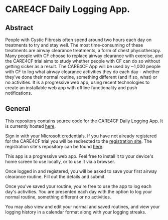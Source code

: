 # CARE4CF Daily Logging App. 

## Abstract
People with Cystic Fibrosis often spend around two hours each day on treatments to try and stay well. The most time-consuming of these treatments are airway clearance treatments, a form of chest physiotherapy. Many people with CF choose to replace airway clearance with exercise, and the CARE4CF trial aims to study whether people with CF can do so without getting sicker as a result. The CARE4CF App will be used by ~1,000 people with CF to log what airway clearance activities they do each day - whether they’ve done their normal routine, something different (and if so, what) or no activities. It is a progressive web app, using recent technologies to create an installable web app with offline functionality and push notifications. 


## General
This repository contains source code for the CARE4CF Daily Logging App. It is currently hosted [here](https://care4cf.azurewebsites.net/). 

Sign in with your Microsoft credentials. If you have not already registered for the CARE4CF trial you will be redirected to the [registration site](https://care4cf-register.azurewebsites.net/). The registration site's repository can be found [here](https://github.com/JordanJWSmith/care4cf_registration_public).

This app is a progressive web app. Feel free to install it to your device's home screen to use locally, or to use it via a browser. 

Once logged in and registered, you will be asked to save your first airway clearance routine. Fill out the details and submit. 

Once you've saved your routine, you're free to use the app to log each day's activities. You are presented each day with the option to log your normal routine, something different or no activities. 

You may also view and edit your normal and saved routines, and view your logging history in a calendar format along with your logging streaks. 


